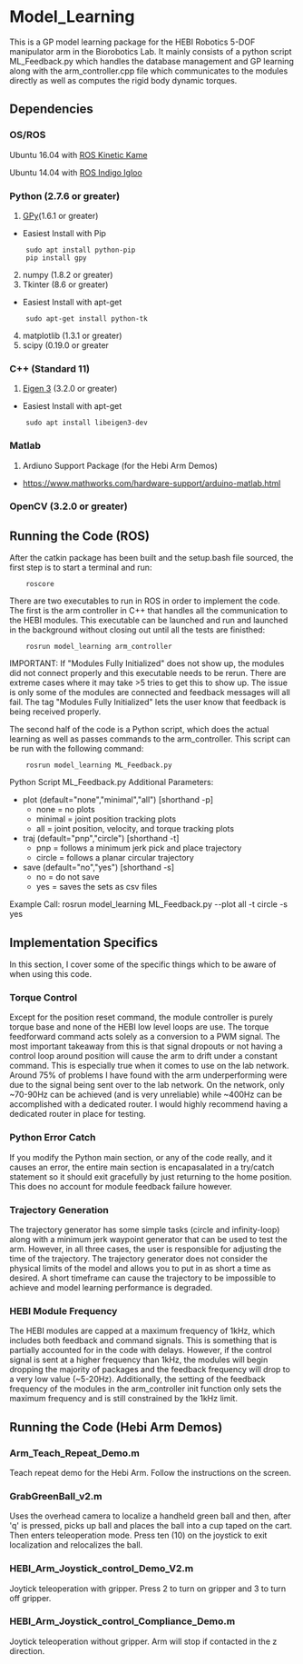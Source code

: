 # Model_Learning
This is a GP model learning package for the HEBI Robotics 5-DOF manipulator arm in the Biorobotics Lab. It mainly consists of a python script ML_Feedback.py which handles the database management and GP learning along with the arm_controller.cpp file which communicates to the modules directly as well as computes the rigid body dynamic torques.
## Dependencies
### OS/ROS
Ubuntu 16.04 with [ROS Kinetic Kame](http://wiki.ros.org/kinetic/Installation/Ubuntu)

Ubuntu 14.04 with [ROS Indigo Igloo](http://wiki.ros.org/indigo/Installation/Ubuntu)

### Python (2.7.6 or greater)
1. [GPy](https://github.com/SheffieldML/GPy)(1.6.1 or greater)
- Easiest Install with Pip
```
	sudo apt install python-pip
	pip install gpy
```
2. numpy (1.8.2 or greater)
3. Tkinter (8.6 or greater)
- Easiest Install with apt-get
```
	sudo apt-get install python-tk
```
4. matplotlib (1.3.1 or greater)
5. scipy (0.19.0 or greater

### C++ (Standard 11)
1. [Eigen 3](http://eigen.tuxfamily.org/index.php?title=Main_Page) (3.2.0 or greater)
- Easiest Install with apt-get
```
	sudo apt install libeigen3-dev
```
### Matlab
1. Ardiuno Support Package (for the Hebi Arm Demos)
- https://www.mathworks.com/hardware-support/arduino-matlab.html

### OpenCV (3.2.0 or greater)

## Running the Code (ROS)
After the catkin package has been built and the setup.bash file sourced, the first step is to start a terminal and run:
```
	roscore
```

There are two executables to run in ROS in order to implement the code. The first is the arm controller in C++ that handles all the communication to the HEBI modules. This executable can be launched and run and launched in the background without closing out until all the tests are finisthed:
```
	rosrun model_learning arm_controller
```
IMPORTANT: If "Modules Fully Initialized" does not show up, the modules did not connect properly and this executable needs to be rerun. There are extreme cases where it may take >5 tries to get this to show up. The issue is only some of the modules are connected and feedback messages will all fail. The tag "Modules Fully Initialized" lets the user know that feedback is being received properly.

The second half of the code is a Python script, which does the actual learning as well as passes commands to the arm_controller. This script can be run with the following command:
```
	rosrun model_learning ML_Feedback.py
```
Python Script ML_Feedback.py Additional Parameters:
* plot (default="none","minimal","all") [shorthand -p]
	* none 	= no plots
	* minimal 	= joint position tracking plots
	* all		= joint position, velocity, and torque tracking plots
* traj (default="pnp","circle") [shorthand -t]
	* pnp		= follows a minimum jerk pick and place trajectory
	* circle	= follows a planar circular trajectory
* save (default="no","yes") [shorthand -s]
	* no		= do not save
	* yes		= saves the sets as csv files

Example Call: rosrun model_learning ML_Feedback.py --plot all -t circle -s yes

## Implementation Specifics
In this section, I cover some of the specific things which to be aware of when using this code.
### Torque Control
Except for the position reset command, the module controller is purely torque base and none of the HEBI low level loops are use. The torque feedforward command acts solely as a conversion to a PWM signal. The most important takeaway from this is that signal dropouts or not having a control loop around position will cause the arm to drift under a constant command. This is especially true when it comes to use on the lab network. Around 75% of problems I have found with the arm underperforming were due to the signal being sent over to the lab network. On the network, only ~70-90Hz can be achieved (and is very unreliable) while ~400Hz can be accomplished with a dedicated router. I would highly recommend having a dedicated router in place for testing.
### Python Error Catch
If you modify the Python main section, or any of the code really, and it causes an error, the entire main section is encapasalated in a try/catch statement so it should exit gracefully by just returning to the home position. This does no account for module feedback failure however.
### Trajectory Generation
The trajectory generator has some simple tasks (circle and infinity-loop) along with a minimum jerk waypoint generator that can be used to test the arm. However, in all three cases, the user is responsible for adjusting the time of the trajectory. The trajectory generator does not consider the physical limits of the model and allows you to put in as short a time as desired. A short timeframe can cause the trajectory to be impossible to achieve and model learning performance is degraded.
### HEBI Module Frequency
The HEBI modules are capped at a maximum frequency of 1kHz, which includes both feedback and command signals. This is something that is partially accounted for in the code with delays. However, if the control signal is sent at a higher frequency than 1kHz, the modules will begin dropping the majority of packages and the feedback frequency will drop to a very low value (~5-20Hz). Additionally, the setting of the feedback frequency of the modules in the arm_controller init function only sets the maximum frequency and is still constrained by the 1kHz limit.

## Running the Code (Hebi Arm Demos)
### Arm_Teach_Repeat_Demo.m
Teach repeat demo for the Hebi Arm. Follow the instructions on the screen.

### GrabGreenBall_v2.m
Uses the overhead camera to localize a handheld green ball and then, after 'q' is pressed, picks up ball and places the ball into a cup taped on the cart. Then enters teleoperation mode. Press ten (10) on the joystick to exit localization and relocalizes the ball.

### HEBI_Arm_Joystick_control_Demo_V2.m
Joytick teleoperation with gripper. Press 2 to turn on gripper and 3 to turn off gripper.

### HEBI_Arm_Joystick_control_Compliance_Demo.m
Joytick teleoperation without gripper. Arm will stop if contacted in the z direction.
